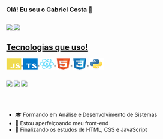 ### Olá! Eu sou o Gabriel Costa 👋

##

<div>
  <a href="https://github.com/Gabriieelcosta">
  <img heigth="180em" src="https://github-readme-stats.vercel.app/api?username=Gabriieelcosta&show_icons=true&theme=transparent"/>
  <img height="180em" src="https://github-readme-stats.vercel.app/api/top-langs/?username=Gabriieelcosta&layout=compact&langs_count=16&theme=transparent"/>
</div>



## Tecnologias que uso!





<div>
  <img align="center" alt="gabs-Js" height="30" width="40" src="https://raw.githubusercontent.com/devicons/devicon/master/icons/javascript/javascript-plain.svg">
  <img align="center" alt="gabs-Ts" height="30" width="40" src="https://raw.githubusercontent.com/devicons/devicon/master/icons/typescript/typescript-plain.svg">
  <img align="center" alt="gabs-React" height="30" width="40" src="https://raw.githubusercontent.com/devicons/devicon/master/icons/react/react-original.svg">
  <img align="center" alt="gabs-HTML" height="30" width="40" src="https://raw.githubusercontent.com/devicons/devicon/master/icons/html5/html5-original.svg">
  <img align="center" alt="gabs-CSS" height="30" width="40" src="https://raw.githubusercontent.com/devicons/devicon/master/icons/css3/css3-original.svg">
  <img align="center" alt="gabs-Python" height="30" width="40" src="https://raw.githubusercontent.com/devicons/devicon/master/icons/python/python-original.svg">
</div>

##

<div>
  <a href="https://www.instagram.com/gabriieelcosta/" target="_blank"><img src="https://img.shields.io/badge/-Instagram-%23E4405F?style=for-the-badge&logo=instagram&logoColor=white" target="_blank"></a>
   <a href = "mailto:gabrielolivecos99@gmail.com"><img src="https://img.shields.io/badge/-Gmail-%23333?style=for-the-badge&logo=gmail&logoColor=white" target="_blank"></a>
  <a href="https://www.linkedin.com/in/gabriel-de-oliveira-da-costa-0bb472224/" target="_blank"><img src="https://img.shields.io/badge/-LinkedIn-%230077B5?style=for-the-badge&logo=linkedin&logoColor=white" target="_blank"></a> 
</div>

<br><br>

- 🎓 Formando em Análise e Desenvolvimento de Sistemas
- 🔭 Estou aperfeiçoando meu front-end
- 🌱 Finalizando os estudos de HTML, CSS e JavaScript

